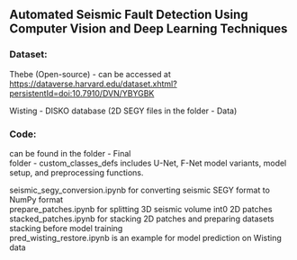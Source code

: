 ## Automated Seismic Fault Detection Using Computer Vision and Deep Learning Techniques 

### Dataset: 
Thebe (Open-source) - can be accessed at 
https://dataverse.harvard.edu/dataset.xhtml?persistentId=doi:10.7910/DVN/YBYGBK

Wisting - DISKO database (2D SEGY files in the folder - Data)

### Code:
can be found in the folder - Final  
folder - custom_classes_defs includes U-Net, F-Net model variants, model setup, and preprocessing functions.  

seismic_segy_conversion.ipynb for converting seismic SEGY format to NumPy format  
prepare_patches.ipynb for splitting 3D seismic volume int0 2D patches   
stacked_patches.ipynb for stacking 2D patches and preparing datasets stacking before model training  
pred_wisting_restore.ipynb is an example for model prediction on Wisting data  









